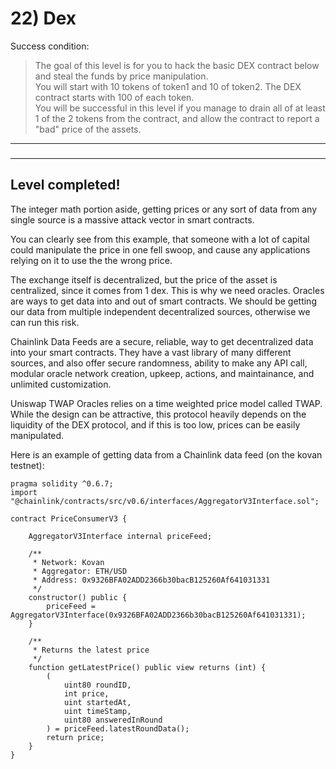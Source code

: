 # 22) Dex

Success condition:
> The goal of this level is for you to hack the basic DEX contract below and steal the funds by price manipulation.  
You will start with 10 tokens of token1 and 10 of token2. The DEX contract starts with 100 of each token.  
You will be successful in this level if you manage to drain all of at least 1 of the 2 tokens from the contract, and allow the contract to report a "bad" price of the assets.



---
### 
---
## Level completed!

The integer math portion aside, getting prices or any sort of data from any single source is a massive attack vector in smart contracts.

You can clearly see from this example, that someone with a lot of capital could manipulate the price in one fell swoop, and cause any applications relying on it to use the the wrong price.

The exchange itself is decentralized, but the price of the asset is centralized, since it comes from 1 dex. This is why we need oracles. Oracles are ways to get data into and out of smart contracts. We should be getting our data from multiple independent decentralized sources, otherwise we can run this risk.

Chainlink Data Feeds are a secure, reliable, way to get decentralized data into your smart contracts. They have a vast library of many different sources, and also offer secure randomness, ability to make any API call, modular oracle network creation, upkeep, actions, and maintainance, and unlimited customization.

Uniswap TWAP Oracles relies on a time weighted price model called TWAP. While the design can be attractive, this protocol heavily depends on the liquidity of the DEX protocol, and if this is too low, prices can be easily manipulated.

Here is an example of getting data from a Chainlink data feed (on the kovan testnet):

```
pragma solidity ^0.6.7;
import "@chainlink/contracts/src/v0.6/interfaces/AggregatorV3Interface.sol";

contract PriceConsumerV3 {

    AggregatorV3Interface internal priceFeed;

    /**
     * Network: Kovan
     * Aggregator: ETH/USD
     * Address: 0x9326BFA02ADD2366b30bacB125260Af641031331
     */
    constructor() public {
        priceFeed = AggregatorV3Interface(0x9326BFA02ADD2366b30bacB125260Af641031331);
    }

    /**
     * Returns the latest price
     */
    function getLatestPrice() public view returns (int) {
        (
            uint80 roundID, 
            int price,
            uint startedAt,
            uint timeStamp,
            uint80 answeredInRound
        ) = priceFeed.latestRoundData();
        return price;
    }
}
```

